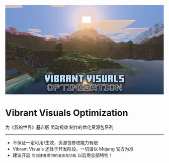 ![Vibrant Visuals Optimization](https://raw.githubusercontent.com/MiaowCham/Vibrant-Visuals-Optimization/refs/heads/main/Main%20Pack/Sample%20image.png)
# Vibrant Visuals Optimization
为《我的世界》基岩版 灵动视效 制作的优化资源包系列 

---

- 不保证一定可用/生效，资源包修改能力有限  
- Vibrant Visuals 还处于开发阶段，一切请以 Mojang 官方为准  
- 建议开启 `为创建者提供的渲染龙功能` 以启用全部特性！
